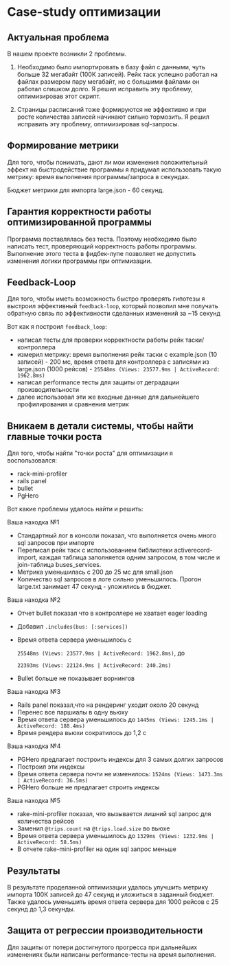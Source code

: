 # Case-study оптимизации

## Актуальная проблема
В нашем проекте возникли 2 проблемы.
1) Необходимо было импортировать в базу файл с данными, чуть больше 32 мегабайт (100К записей).
   Рейк таск успешно работал на файлах размером пару мегабайт, но c большими файлами он работал слишком долго.
   Я решил исправить эту проблему, оптимизировав этот скрипт.

2) Страницы расписаний тоже формируются не эффективно и при росте количества записей начинают сильно тормозить.
   Я решил исправить эту проблему, оптимизировав sql-запросы.
   
## Формирование метрики
Для того, чтобы понимать, дают ли мои изменения положительный эффект на быстродействие программы я придумал использовать такую метрику:
время выполнения программы/запроса в секундах.

Бюджет метрики для импорта large.json - 60 секунд.

## Гарантия корректности работы оптимизированной программы
Программа поставлялась без теста. Поэтому необходимо было написать тест, проверяющий корректность работы программы.
Выполнение этого теста в фидбек-лупе позволяет не допустить изменения логики программы при оптимизации.

## Feedback-Loop
Для того, чтобы иметь возможность быстро проверять гипотезы я выстроил эффективный `feedback-loop`,
который позволил мне получать обратную связь по эффективности сделанных изменений за ~15 секунд

Вот как я построил `feedback_loop`:
- написал тесты для проверки корректности работы рейк таски/контроллера
- измерил метрику: время выполнения рейк таски с example.json (10 записей) - 200 мс,
  время ответа для контроллера с записями из large.json (1000 рейсов) - `25548ms (Views: 23577.9ms | ActiveRecord: 1962.8ms)`
- написал performance тесты для защиты от деградации производительности
- далее использовал эти же входные данные для дальнейшего профилирования и сравнения метрик

## Вникаем в детали системы, чтобы найти главные точки роста
Для того, чтобы найти "точки роста" для оптимизации я воспользовался:
- rack-mini-profiler
- rails panel
- bullet
- PgHero

Вот какие проблемы удалось найти и решить:

Ваша находка №1
- Стандартный лог в консоли показал, что выполняется очень много sql запросов при импорте
- Переписал рейк таск с использованием библиотеки activerecord-import, каждая таблица заполняется одним запросом,
  в том числе и join-таблица buses_services.
- Метрика уменьшилась с 200 до 25 мс для small.json
- Количество sql запросов в логе сильно уменьшилось. Прогон large.txt занимает 47 секунд - уложились в бюджет.

Ваша находка №2
- Отчет bullet показал что в контроллере не хватает eager loading
- Добавил `.includes(bus: [:services])`
- Время ответа сервера уменьшилось с
  
    `25548ms (Views: 23577.9ms | ActiveRecord: 1962.8ms)`, до
    
    `22393ms (Views: 22124.9ms | ActiveRecord: 240.2ms)`
- Bullet больше не показывает ворнингов

Ваша находка №3
- Rails panel показал,что на рендеринг уходит около 20 секунд
- Перенес все паршиалы в одну вьюху
- Время ответа сервера уменьшилось до `1445ms (Views: 1245.1ms | ActiveRecord: 188.4ms)`
- Время рендера вьюхи сократилось до 1,2 с

Ваша находка №4
- PGHero предлагает построить индексы для 3 самых долгих запросов
- Построил эти индексы
- Время ответа сервера почти не изменилось: `1524ms (Views: 1473.3ms | ActiveRecord: 36.5ms)`
- PGHero больше не предлагает строить индексы

Ваша находка №5
- rake-mini-profiler показал, что вызывается лишний sql запрос для количества рейсов
- Заменил `@trips.count` на `@trips.load.size` во вьюхе
- Время ответа сервера уменьшилось до `1329ms (Views: 1232.9ms | ActiveRecord: 58.5ms)`
- В отчете rake-mini-profiler на один sql запрос меньше

## Результаты
В результате проделанной оптимизации удалось улучшить метрику импорта 100К записей до 47 секунд и
уложиться в заданный бюджет.
Также удалось уменьшить время ответа сервера для 1000 рейсов с 25 секунд до 1,3 секунды.

## Защита от регрессии производительности
Для защиты от потери достигнутого прогресса при дальнейших изменениях были написаны performance-тесты на время выполнения.
